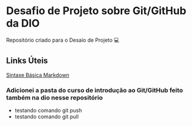 # Desafio de Projeto sobre Git/GitHub da DIO

Repositório criado para o Desaio de Projeto 💻

## Links Úteis

[Sintaxe Básica Markdown](https://www.markdownguide.org/basic-syntax/)

### Adicionei a pasta do curso de introdução ao Git/GitHub feito também na dio nesse repositório

* testando comando git push
* testando comando git pull
